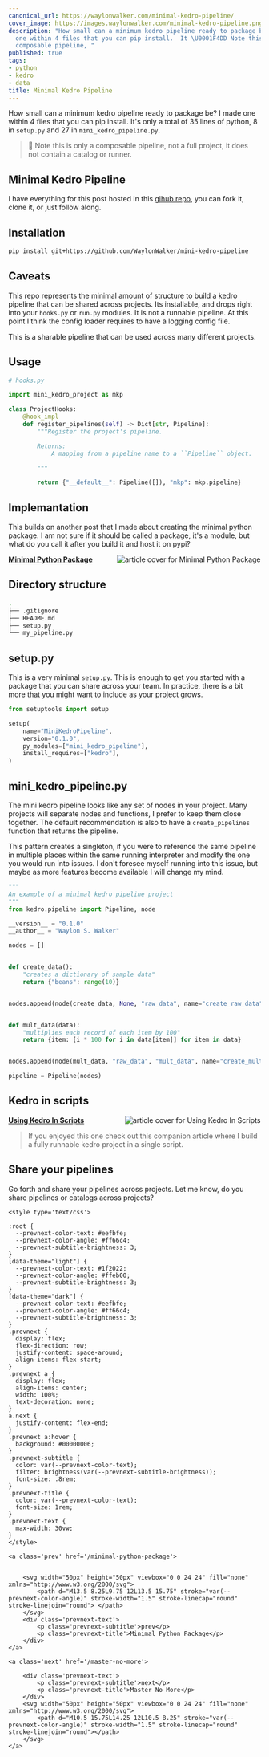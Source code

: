 ```yaml
---
canonical_url: https://waylonwalker.com/minimal-kedro-pipeline/
cover_image: https://images.waylonwalker.com/minimal-kedro-pipeline.png
description: "How small can a minimum kedro pipeline ready to package be?  I made
  one within 4 files that you can pip install.  It \U0001F4DD Note this is only a
  composable pipeline, "
published: true
tags:
- python
- kedro
- data
title: Minimal Kedro Pipeline
---
```


How small can a minimum kedro pipeline ready to package be?  I made one within 4 files that you can pip install.  It's only a total of 35 lines of python, 8 in `setup.py` and 27 in `mini_kedro_pipeline.py`.

> 📝 Note this is only a composable pipeline, not a full project, it does not contain a catalog or runner.

## Minimal Kedro Pipeline

I have everything for this post hosted in this [gihub repo](https://github.com/WaylonWalker/mini-kedro-pipeline), you can fork it, clone it, or just follow along.

## Installation

``` bash
pip install git+https://github.com/WaylonWalker/mini-kedro-pipeline
```

## Caveats

This repo represents the minimal amount of structure to build a kedro pipeline that can be shared across projects.  Its installable, and drops right into your `hooks.py` or `run.py` modules.  It is not a runnable pipeline.  At this point I think the config loader requires to have a logging config file.

This is a sharable pipeline that can be used across many different projects.

## Usage

``` python
# hooks.py

import mini_kedro_project as mkp

class ProjectHooks:
    @hook_impl
    def register_pipelines(self) -> Dict[str, Pipeline]:
        """Register the project's pipeline.

        Returns:
            A mapping from a pipeline name to a ``Pipeline`` object.

        """

        return {"__default__": Pipeline([]), "mkp": mkp.pipeline}
```

## Implemantation

This builds on another post that I made about creating the minimal python package.  I am not sure if it should be called a package, it's a module, but what do you call it after you build it and host it on pypi?


  <div class="onelinelink-wrapper">
      <a class="onelinelink" href="https://waylonwalker.com/minimal-python-package/">
          <img style="float: right;" align='right' src="https://images.waylonwalker.com/minimal-python-package-og_250x140.png" alt="article cover for 
 Minimal Python Package
"/>
          <p><strong>
 Minimal Python Package
</strong></p>
      </a>
  </div>


## Directory structure

``` bash
.
├── .gitignore
├── README.md
├── setup.py
└── my_pipeline.py
```

## setup.py

This is a very minimal `setup.py`.  This is enough to get you started with a package that you can share across your team.  In practice, there is a bit more that you might want to include as your project grows.

``` python
from setuptools import setup

setup(
    name="MiniKedroPipeline",
    version="0.1.0",
    py_modules=["mini_kedro_pipeline"],
    install_requires=["kedro"],
)
```

## mini_kedro_pipeline.py

The mini kedro pipeline looks like any set of nodes in your project.  Many projects will separate nodes and functions, I prefer to keep them close together.  The default recommendation is also to have a `create_pipelines` function that returns the pipeline.

This pattern creates a singleton, if you were to reference the same pipeline in multiple places within the same running interpreter and modify the one you would run into issues.  I don't foresee myself running into this issue, but maybe as more features become available I will change my mind.

``` python
"""
An example of a minimal kedro pipeline project
"""
from kedro.pipeline import Pipeline, node

__version__ = "0.1.0"
__author__ = "Waylon S. Walker"

nodes = []


def create_data():
    "creates a dictionary of sample data"
    return {"beans": range(10)}


nodes.append(node(create_data, None, "raw_data", name="create_raw_data"))


def mult_data(data):
    "multiplies each record of each item by 100"
    return {item: [i * 100 for i in data[item]] for item in data}


nodes.append(node(mult_data, "raw_data", "mult_data", name="create_mult_data"))

pipeline = Pipeline(nodes)
```
## Kedro in scripts


  <div class="onelinelink-wrapper">
      <a class="onelinelink" href="https://waylonwalker.com/kedro-in-scripts/">
          <img style="float: right;" align='right' src="https://images.waylonwalker.com/kedro-in-scripts-og_250x140.png" alt="article cover for 
 Using Kedro In Scripts
"/>
          <p><strong>
 Using Kedro In Scripts
</strong></p>
      </a>
  </div>


> If you enjoyed this one check out this companion article where I build a fully runnable kedro project in a single script.

## Share your pipelines

Go forth and share your pipelines across projects.  Let me know, do you share pipelines or catalogs across projects?
<div class='prevnext'>

    <style type='text/css'>

    :root {
      --prevnext-color-text: #eefbfe;
      --prevnext-color-angle: #ff66c4;
      --prevnext-subtitle-brightness: 3;
    }
    [data-theme="light"] {
      --prevnext-color-text: #1f2022;
      --prevnext-color-angle: #ffeb00;
      --prevnext-subtitle-brightness: 3;
    }
    [data-theme="dark"] {
      --prevnext-color-text: #eefbfe;
      --prevnext-color-angle: #ff66c4;
      --prevnext-subtitle-brightness: 3;
    }
    .prevnext {
      display: flex;
      flex-direction: row;
      justify-content: space-around;
      align-items: flex-start;
    }
    .prevnext a {
      display: flex;
      align-items: center;
      width: 100%;
      text-decoration: none;
    }
    a.next {
      justify-content: flex-end;
    }
    .prevnext a:hover {
      background: #00000006;
    }
    .prevnext-subtitle {
      color: var(--prevnext-color-text);
      filter: brightness(var(--prevnext-subtitle-brightness));
      font-size: .8rem;
    }
    .prevnext-title {
      color: var(--prevnext-color-text);
      font-size: 1rem;
    }
    .prevnext-text {
      max-width: 30vw;
    }
    </style>
    
    <a class='prev' href='/minimal-python-package'>
    

        <svg width="50px" height="50px" viewbox="0 0 24 24" fill="none" xmlns="http://www.w3.org/2000/svg">
            <path d="M13.5 8.25L9.75 12L13.5 15.75" stroke="var(--prevnext-color-angle)" stroke-width="1.5" stroke-linecap="round" stroke-linejoin="round"> </path>
        </svg>
        <div class='prevnext-text'>
            <p class='prevnext-subtitle'>prev</p>
            <p class='prevnext-title'>Minimal Python Package</p>
        </div>
    </a>
    
    <a class='next' href='/master-no-more'>
    
        <div class='prevnext-text'>
            <p class='prevnext-subtitle'>next</p>
            <p class='prevnext-title'>Master No More</p>
        </div>
        <svg width="50px" height="50px" viewbox="0 0 24 24" fill="none" xmlns="http://www.w3.org/2000/svg">
            <path d="M10.5 15.75L14.25 12L10.5 8.25" stroke="var(--prevnext-color-angle)" stroke-width="1.5" stroke-linecap="round" stroke-linejoin="round"></path>
        </svg>
    </a>
  </div>